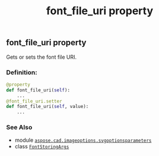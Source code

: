 ﻿---
title: font_file_uri property
second_title: Aspose.CAD for Python via .NET API References
description: 
type: docs
weight: 50
url: /python-net/aspose.cad.imageoptions.svgoptionsparameters/fontstoringargs/font_file_uri/
is_root: false
---

## font_file_uri property


Gets or sets the font file URI.
### Definition:
```python
@property
def font_file_uri(self):
    ...
@font_file_uri.setter
def font_file_uri(self, value):
    ...
```

### See Also
* module [`aspose.cad.imageoptions.svgoptionsparameters`](../../)
* class [`FontStoringArgs`](/cad/python-net/aspose.cad.imageoptions.svgoptionsparameters/fontstoringargs)
